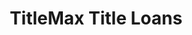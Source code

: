 ---
title: "TitleMax Title Loans"
url: /austin/titlemax-title-loans-north-interstate-35/
shop: pawnbroker
---